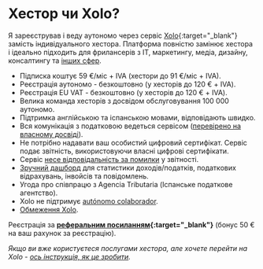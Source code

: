 # Хестор чи Xolo?

Я зареєстрував і веду аутономо через сервіс [Xolo](https://bit.ly/xolo-signup-free-renta){:target="_blank"}
замість індивідуального хестора. Платформа повністю замінює хестора і ідеально підходить для фрилансерів з IT,
маркетингу, медіа, дизайну, консалтингу та [інших сфер](#чи-підійде-вам-xolo).

- Підписка коштує 59 €/міс + IVA (хестори до 91 €/міс + IVA).
- Реєстрація аутономо - безкоштовно (у хесторів до 120 € + IVA).
- Реєстрація EU VAT - безкоштовно (у хесторів до 120 € + IVA).
- Велика команда хесторів з досвідом обслуговування 100 000 аутономо.
- Підтримка англійською та іспанською мовами, відповідають швидко.
- Вся комунікація з податковою ведеться
  сервісом ([перевірено на власному досвіді](#моя-проблема-з-іспанською-податковою)).
- Не потрібно надавати ваш особистий цифровий сертифікат. Сервіс подає звітність, використовуючи власні цифрові
  сертифікати.
- Сервіс [несе відповідальність за помилки](#відповідальність-у-випадку-помилки) у звітності.
- [Зручний дашборд](#демо-дашборда-туторіали) для статистики доходів/податків, податкових відрахувань, інвойсів та
  повідомлень.
- Угода про співпрацю з Agencia Tributaria (Іспанське податкове агентство).
- Xolo не підтримує [autónomo colaborador](#autónomo-colaborador).
- [Обмеження Xolo](#чи-підійде-вам-xolo).

Реєстрація за **[реферальним посиланням](https://bit.ly/xolo-signup-free-renta){:target="_blank"}** (бонус 50 € на ваш
рахунок за реєстрацію).

_Якщо ви вже користуєтеся послугами хестора, але хочете перейти на
Xolo - [ось інструкція, як це зробити](#перехід-від-хестора-на-xolo)._

